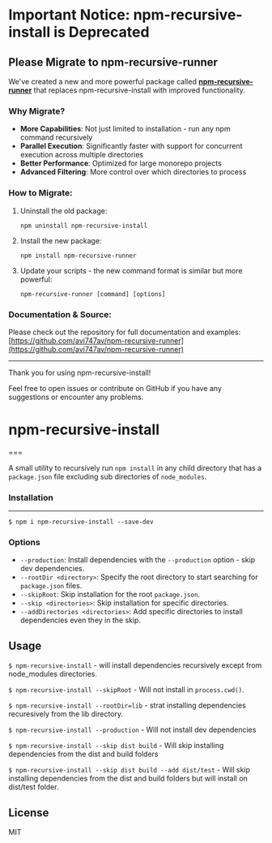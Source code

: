 # Important Notice: npm-recursive-install is Deprecated

## Please Migrate to npm-recursive-runner

We've created a new and more powerful package called [**npm-recursive-runner**](https://www.npmjs.com/package/npm-recursive-runner) that replaces npm-recursive-install with improved functionality.

### Why Migrate?
- **More Capabilities**: Not just limited to installation - run any npm command recursively
- **Parallel Execution**: Significantly faster with support for concurrent execution across multiple directories
- **Better Performance**: Optimized for large monorepo projects
- **Advanced Filtering**: More control over which directories to process

### How to Migrate:
1. Uninstall the old package:
   ```
   npm uninstall npm-recursive-install
   ```

2. Install the new package:
   ```
   npm install npm-recursive-runner
   ```

3. Update your scripts - the new command format is similar but more powerful:
   ```
   npm-recursive-runner [command] [options]
   ```

### Documentation & Source:
Please check out the repository for full documentation and examples:
[https://github.com/avi747av/npm-recursive-runner](https://github.com/avi747av/npm-recursive-runner)

---

Thank you for using npm-recursive-install!

Feel free to open issues or contribute on GitHub if you have any suggestions or encounter any problems.



# npm-recursive-install
===

A small utility to recursively run `npm install` in any child directory that has a `package.json` file excluding sub directories of `node_modules`.

### Installation
---
`$ npm i npm-recursive-install --save-dev`


### Options
- `--production`:  Install dependencies with the `--production` option - skip dev dependencies.
- `--rootDir <directory>`:  Specify the root directory to start searching for `package.json` files.
- `--skipRoot`: Skip installation for the root `package.json`.
- `--skip <directories>`: Skip installation for specific directories.
- `--addDirectories <directories>`: Add specific directories to install dependencies even they in the skip.


Usage
---
`$ npm-recursive-install` - will install dependencies recursively except from node_modules directories.

`$ npm-recursive-install --skipRoot` - Will not install in `process.cwd()`.

`$ npm-recursive-install --rootDir=lib` - strat installing dependencies recuresively from the lib directory.

`$ npm-recursive-install --production` - Will not install dev dependencies

`$ npm-recursive-install --skip dist build` - Will skip installing dependencies from the dist and build folders

`$ npm-recursive-install --skip dist build --add dist/test` - Will skip installing dependencies from the dist and build folders but will install on dist/test folder.


License
---
MIT
